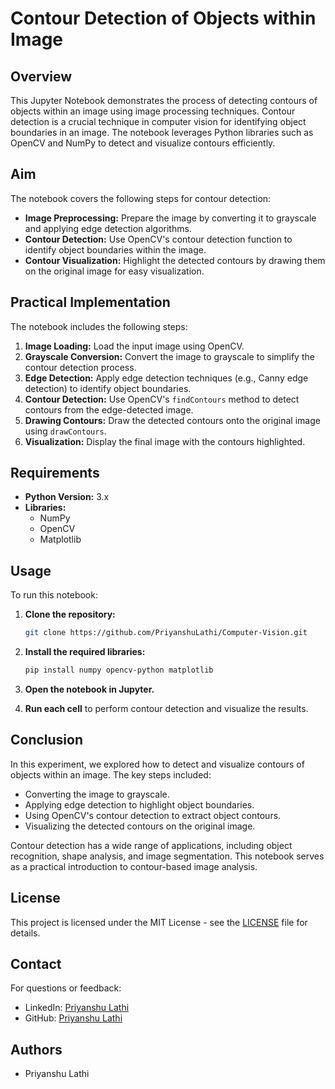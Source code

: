 # Contour Detection of Objects within Image

## Overview

This Jupyter Notebook demonstrates the process of detecting contours of objects within an image using image processing techniques. Contour detection is a crucial technique in computer vision for identifying object boundaries in an image. The notebook leverages Python libraries such as OpenCV and NumPy to detect and visualize contours efficiently.

## Aim

The notebook covers the following steps for contour detection:

- **Image Preprocessing:** Prepare the image by converting it to grayscale and applying edge detection algorithms.
- **Contour Detection:** Use OpenCV's contour detection function to identify object boundaries within the image.
- **Contour Visualization:** Highlight the detected contours by drawing them on the original image for easy visualization.

## Practical Implementation

The notebook includes the following steps:

1. **Image Loading:** Load the input image using OpenCV.
2. **Grayscale Conversion:** Convert the image to grayscale to simplify the contour detection process.
3. **Edge Detection:** Apply edge detection techniques (e.g., Canny edge detection) to identify object boundaries.
4. **Contour Detection:** Use OpenCV's `findContours` method to detect contours from the edge-detected image.
5. **Drawing Contours:** Draw the detected contours onto the original image using `drawContours`.
6. **Visualization:** Display the final image with the contours highlighted.

## Requirements

- **Python Version:** 3.x
- **Libraries:**
    - NumPy
    - OpenCV
    - Matplotlib

## Usage

To run this notebook:

1. **Clone the repository:**
    ```bash
    git clone https://github.com/PriyanshuLathi/Computer-Vision.git
    ```

2. **Install the required libraries:**
    ```bash
    pip install numpy opencv-python matplotlib
    ```

3. **Open the notebook in Jupyter.**

4. **Run each cell** to perform contour detection and visualize the results.

## Conclusion

In this experiment, we explored how to detect and visualize contours of objects within an image. The key steps included:

- Converting the image to grayscale.
- Applying edge detection to highlight object boundaries.
- Using OpenCV's contour detection to extract object contours.
- Visualizing the detected contours on the original image.

Contour detection has a wide range of applications, including object recognition, shape analysis, and image segmentation. This notebook serves as a practical introduction to contour-based image analysis.

## License

This project is licensed under the MIT License - see the [LICENSE](https://github.com/PriyanshuLathi/Computer-Vision/blob/main/LICENSE) file for details.

## Contact

For questions or feedback:

- LinkedIn: [Priyanshu Lathi](https://www.linkedin.com/in/priyanshu-lathi)
- GitHub: [Priyanshu Lathi](https://github.com/PriyanshuLathi)

## Authors

- Priyanshu Lathi
